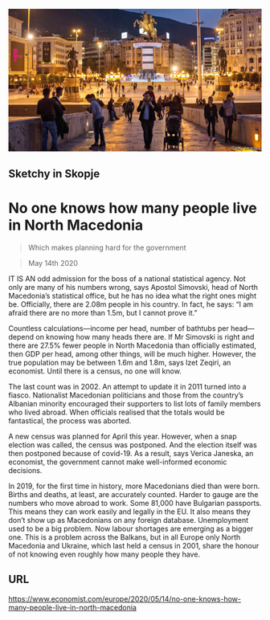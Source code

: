 ![](./images/20200516_EUP003.jpg)

## Sketchy in Skopje

# No one knows how many people live in North Macedonia

> Which makes planning hard for the government

> May 14th 2020

IT IS AN odd admission for the boss of a national statistical agency. Not only are many of his numbers wrong, says Apostol Simovski, head of North Macedonia’s statistical office, but he has no idea what the right ones might be. Officially, there are 2.08m people in his country. In fact, he says: “I am afraid there are no more than 1.5m, but I cannot prove it.”

Countless calculations—income per head, number of bathtubs per head—depend on knowing how many heads there are. If Mr Simovski is right and there are 27.5% fewer people in North Macedonia than officially estimated, then GDP per head, among other things, will be much higher. However, the true population may be between 1.6m and 1.8m, says Izet Zeqiri, an economist. Until there is a census, no one will know.

The last count was in 2002. An attempt to update it in 2011 turned into a fiasco. Nationalist Macedonian politicians and those from the country’s Albanian minority encouraged their supporters to list lots of family members who lived abroad. When officials realised that the totals would be fantastical, the process was aborted.

A new census was planned for April this year. However, when a snap election was called, the census was postponed. And the election itself was then postponed because of covid-19. As a result, says Verica Janeska, an economist, the government cannot make well-informed economic decisions.

In 2019, for the first time in history, more Macedonians died than were born. Births and deaths, at least, are accurately counted. Harder to gauge are the numbers who move abroad to work. Some 81,000 have Bulgarian passports. This means they can work easily and legally in the EU. It also means they don’t show up as Macedonians on any foreign database. Unemployment used to be a big problem. Now labour shortages are emerging as a bigger one. This is a problem across the Balkans, but in all Europe only North Macedonia and Ukraine, which last held a census in 2001, share the honour of not knowing even roughly how many people they have.

## URL

https://www.economist.com/europe/2020/05/14/no-one-knows-how-many-people-live-in-north-macedonia
